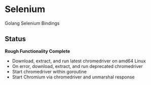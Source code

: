 Selenium
========

Golang Selenium Bindings

Status
------

**Rough Functionality Complete**

 - Download, extract, and run latest chromedriver on amd64 Linux
 - On error, download, extract, and run deprecated chromedriver
 - Start chromedriver within goroutine
 - Start Chromium via chromedriver and unmarshal response
